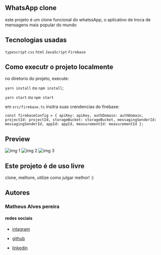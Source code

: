 
## WhatsApp clone

este projeto é um clone funcional do whatssApp, o aplicativo de troca de mensagens mais popular do mundo

## Tecnologias usadas

```typescript```
```css```
```html```
```JavaScript```
```Firebase```

## Como executr o projeto localmente

no diretorio do projeto, execute:

`yarn install` ou `npm install`;

`yarn start` ou `npm start`

em `src/firebase.ts` insitra suas crendencias do firebase:


`
const firebaseConfig = {
  apiKey: apiKey,
  authDomain: authDomain,
  projectId: projectId,
  storageBucket: storageBucket,
  messagingSenderId: messagingSenderId,
  appId: appId,
  measurementId: measurementId
};
`


## Preview

![img 1](https://github.com/matheusgit1/whatsapp-clone-make/blob/main/preview/3.PNG)
![img 2](https://github.com/matheusgit1/whatsapp-clone-make/blob/main/preview/4.PNG)
![img 3](https://github.com/matheusgit1/whatsapp-clone-make/blob/main/preview/5.PNG)

## Este projeto é de uso livre

clone, melhore, utilize como julgar melhor! :)


## Autores

### Matheus Alves pereira
#### redes sociais

- [intagram](https://www.instagram.com/ap_matheus/)


- [github](https://github.com/matheusgit1)


- [linkedin](https://www.linkedin.com/in/matheus-alves-pereira-4b3781222/)


